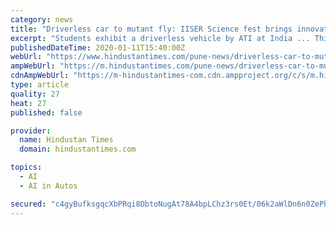 ```yaml
---
category: news
title: "Driverless car to mutant fly: IISER Science fest brings innovative science experiments to Pune"
excerpt: "Students exhibit a driverless vehicle by ATI at India ... This year’s major themes are artificial intelligence and neuroscience with additional focus on life sciences, astronomy, quantum physics ..."
publishedDateTime: 2020-01-11T15:40:00Z
webUrl: "https://www.hindustantimes.com/pune-news/driverless-car-to-mutant-fly-iiser-science-fest-brings-innovative-science-experiments-to-pune/story-76LSGI2pFlF9vn0nnLMcgJ.html"
ampWebUrl: "https://m.hindustantimes.com/pune-news/driverless-car-to-mutant-fly-iiser-science-fest-brings-innovative-science-experiments-to-pune/story-76LSGI2pFlF9vn0nnLMcgJ_amp.html"
cdnAmpWebUrl: "https://m-hindustantimes-com.cdn.ampproject.org/c/s/m.hindustantimes.com/pune-news/driverless-car-to-mutant-fly-iiser-science-fest-brings-innovative-science-experiments-to-pune/story-76LSGI2pFlF9vn0nnLMcgJ_amp.html"
type: article
quality: 27
heat: 27
published: false

provider:
  name: Hindustan Times
  domain: hindustantimes.com

topics:
  - AI
  - AI in Autos

secured: "c4gyBufksgqcXbPRqi8DbtoNugAt78A4bpLChz3rs0Et/06k2aWlDn6n0ZePhso15aUx48QOMs66apYtVE25LiU8MWoh/7nMajUtbRYTky3W8jbLKnzd1QaiJYJGrQvl8UzE5xevhP9IKdDsvKvEcbmOsFNIF8gdzYTGVjigce/WUVJ6oQbjJKQp80dxlVb8TNWRTf33cH2yvFqIurxZVIRqKtLPxX1h0K5p82abBU/jQe3KI3tdGXACdAi4hU1enae89uzZ9/1A87w0rtrnwxeGjYmR0B5rmSAiMhv3B7IEQnqQaf19T5UX8+X+l/xe;vpqAXMxBAtSIk49UcZYjzQ=="
---
```


